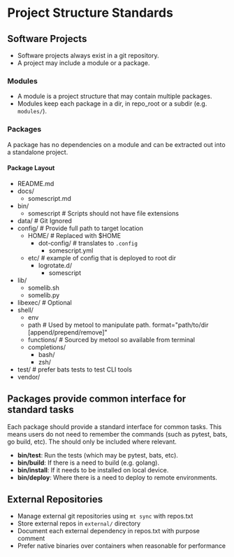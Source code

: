 # Project Structure Standards

## Software Projects

- Software projects always exist in a git repository.
- A project may include a module or a package.

### Modules

- A module is a project structure that may contain multiple packages.
- Modules keep each package in a dir, in repo_root or a subdir (e.g. `modules/`).

### Packages

A package has no dependencies on a module and can be extracted out into a
standalone project.

#### Package Layout

- README.md
- docs/
  - somescript.md
- bin/
  - somescript # Scripts should not have file extensions
- data/ # Git Ignored
- config/ # Provide full path to target location
  - HOME/ # Replaced with $HOME
    - dot-config/ # translates to `.config`
      - somescript.yml
  - etc/ # example of config that is deployed to root dir
    - logrotate.d/
      - somescript
- lib/
  - somelib.sh
  - somelib.py
- libexec/ # Optional
- shell/
  - env
  - path # Used by metool to manipulate path. format="path/to/dir [append/prepend/remove]"
  - functions/ # Sourced by metool so available from terminal
  - completions/
    - bash/
    - zsh/
- test/ # prefer bats tests to test CLI tools
- vendor/

## Packages provide common interface for standard tasks

Each package should provide a standard interface for common tasks.
This means users do not need to remember the commands (such as pytest, bats, go build, etc).
The should only be included where relevant.

- **bin/test**: Run the tests (which may be pytest, bats, etc).
- **bin/build**: If there is a need to build (e.g. golang).
- **bin/install**: If it needs to be installed on local device.
- **bin/deploy**: Where there is a need to deploy to remote environments.

## External Repositories

- Manage external git repositories using `mt sync` with repos.txt
- Store external repos in `external/` directory
- Document each external dependency in repos.txt with purpose comment
- Prefer native binaries over containers when reasonable for performance